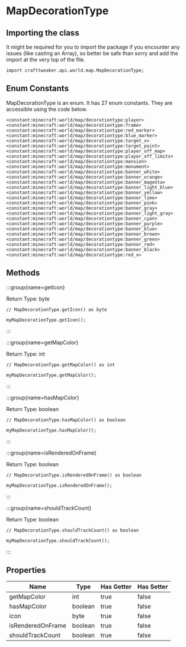 # MapDecorationType

## Importing the class

It might be required for you to import the package if you encounter any issues (like casting an Array), so better be safe than sorry and add the import at the very top of the file.
```zenscript
import crafttweaker.api.world.map.MapDecorationType;
```


## Enum Constants

MapDecorationType is an enum. It has 27 enum constants. They are accessible using the code below.

```zenscript
<constant:minecraft:world/map/decorationtype:player>
<constant:minecraft:world/map/decorationtype:frame>
<constant:minecraft:world/map/decorationtype:red_marker>
<constant:minecraft:world/map/decorationtype:blue_marker>
<constant:minecraft:world/map/decorationtype:target_x>
<constant:minecraft:world/map/decorationtype:target_point>
<constant:minecraft:world/map/decorationtype:player_off_map>
<constant:minecraft:world/map/decorationtype:player_off_limits>
<constant:minecraft:world/map/decorationtype:mansion>
<constant:minecraft:world/map/decorationtype:monument>
<constant:minecraft:world/map/decorationtype:banner_white>
<constant:minecraft:world/map/decorationtype:banner_orange>
<constant:minecraft:world/map/decorationtype:banner_magenta>
<constant:minecraft:world/map/decorationtype:banner_light_blue>
<constant:minecraft:world/map/decorationtype:banner_yellow>
<constant:minecraft:world/map/decorationtype:banner_lime>
<constant:minecraft:world/map/decorationtype:banner_pink>
<constant:minecraft:world/map/decorationtype:banner_gray>
<constant:minecraft:world/map/decorationtype:banner_light_gray>
<constant:minecraft:world/map/decorationtype:banner_cyan>
<constant:minecraft:world/map/decorationtype:banner_purple>
<constant:minecraft:world/map/decorationtype:banner_blue>
<constant:minecraft:world/map/decorationtype:banner_brown>
<constant:minecraft:world/map/decorationtype:banner_green>
<constant:minecraft:world/map/decorationtype:banner_red>
<constant:minecraft:world/map/decorationtype:banner_black>
<constant:minecraft:world/map/decorationtype:red_x>
```
## Methods

:::group{name=getIcon}

Return Type: byte

```zenscript
// MapDecorationType.getIcon() as byte

myMapDecorationType.getIcon();
```

:::

:::group{name=getMapColor}

Return Type: int

```zenscript
// MapDecorationType.getMapColor() as int

myMapDecorationType.getMapColor();
```

:::

:::group{name=hasMapColor}

Return Type: boolean

```zenscript
// MapDecorationType.hasMapColor() as boolean

myMapDecorationType.hasMapColor();
```

:::

:::group{name=isRenderedOnFrame}

Return Type: boolean

```zenscript
// MapDecorationType.isRenderedOnFrame() as boolean

myMapDecorationType.isRenderedOnFrame();
```

:::

:::group{name=shouldTrackCount}

Return Type: boolean

```zenscript
// MapDecorationType.shouldTrackCount() as boolean

myMapDecorationType.shouldTrackCount();
```

:::


## Properties

|       Name        |  Type   | Has Getter | Has Setter |
|-------------------|---------|------------|------------|
| getMapColor       | int     | true       | false      |
| hasMapColor       | boolean | true       | false      |
| icon              | byte    | true       | false      |
| isRenderedOnFrame | boolean | true       | false      |
| shouldTrackCount  | boolean | true       | false      |

